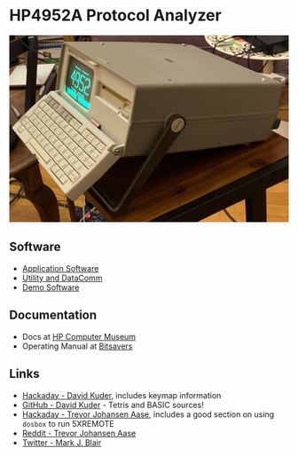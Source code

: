 # HP4952A Protocol Analyzer

![HP4952A](pix/hp4952a.jpg)

## Software

* [Application Software](http://www.hpmuseum.net/display_item.php?sw=589)
* [Utility and DataComm](http://www.hpmuseum.net/display_item.php?sw=588)
* [Demo Software](http://www.hpmuseum.net/display_item.php?sw=394)


## Documentation

* Docs at [HP Computer Museum](http://www.hpmuseum.net/exhibit.php?hwdoc=1123)
* Operating Manual at [Bitsavers](http://www.bitsavers.org/test_equipment/hp/4952/)


## Links

* [Hackaday - David Kuder](https://hackaday.io/project/162448-hacking-the-4952), includes keymap information
* [GitHub - David Kuder](https://github.com/dkgrizzly/4952oss) - Tetris and BASIC sources!
* [Hackaday - Trevor Johansen Aase](https://hackaday.io/project/163027-hp-4952a-turned-general-purpose-cpm-machine), includes a good section on using `dosbox` to run 5XREMOTE
* [Reddit - Trevor Johansen Aase](https://www.reddit.com/r/cpm/comments/aa13nk/turning_an_hp_4952a_protocol_analyzer_into_a_cpm/)
* [Twitter - Mark J. Blair](https://twitter.com/nf6x/status/995778707011731456)